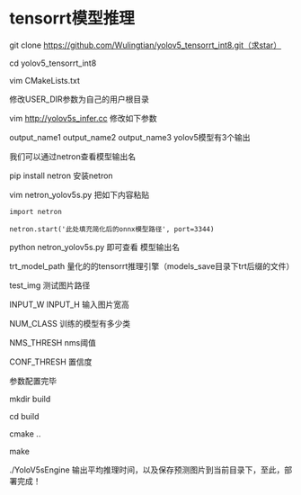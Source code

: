 # tensorrt模型推理

git clone https://github.com/Wulingtian/yolov5_tensorrt_int8.git（求star）

cd yolov5_tensorrt_int8

vim CMakeLists.txt

修改USER_DIR参数为自己的用户根目录

vim http://yolov5s_infer.cc 修改如下参数

output_name1 output_name2 output_name3 yolov5模型有3个输出

我们可以通过netron查看模型输出名

pip install netron 安装netron

vim netron_yolov5s.py 把如下内容粘贴

    import netron

    netron.start('此处填充简化后的onnx模型路径', port=3344)

python netron_yolov5s.py 即可查看 模型输出名

trt_model_path 量化的的tensorrt推理引擎（models_save目录下trt后缀的文件）

test_img 测试图片路径

INPUT_W INPUT_H 输入图片宽高

NUM_CLASS 训练的模型有多少类

NMS_THRESH nms阈值

CONF_THRESH 置信度

参数配置完毕

mkdir build

cd build

cmake ..

make

./YoloV5sEngine 输出平均推理时间，以及保存预测图片到当前目录下，至此，部署完成！
